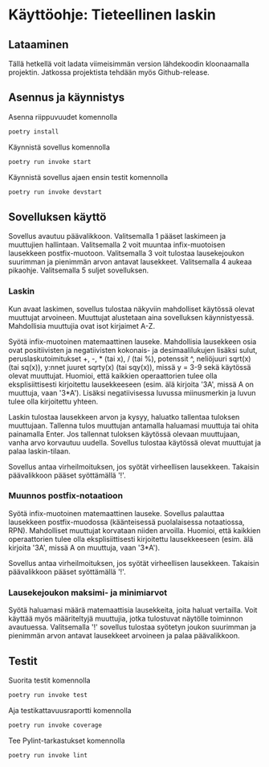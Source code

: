 # Käyttöohje: Tieteellinen laskin

## Lataaminen

Tällä hetkellä voit ladata viimeisimmän version lähdekoodin kloonaamalla projektin. Jatkossa projektista tehdään myös Github-release.

## Asennus ja käynnistys

Asenna riippuvuudet komennolla

```bash
poetry install
```

Käynnistä sovellus komennolla

```bash
poetry run invoke start
```

Käynnistä sovellus ajaen ensin testit komennolla

```bash
poetry run invoke devstart
```

## Sovelluksen käyttö

Sovellus avautuu päävalikkoon. Valitsemalla 1 pääset laskimeen ja muuttujien hallintaan. Valitsemalla 2 voit muuntaa infix-muotoisen lausekkeen postfix-muotoon. Valitsemalla 3 voit tulostaa lausekejoukon suurimman ja pienimmän arvon antavat lausekkeet. Valitsemalla 4 aukeaa pikaohje. Valitsemalla 5 suljet sovelluksen.

### Laskin

Kun avaat laskimen, sovellus tulostaa näkyviin mahdolliset käytössä olevat muuttujat arvoineen. Muuttujat alustetaan aina sovelluksen käynnistyessä. Mahdollisia muuttujia ovat isot kirjaimet A-Z.

Syötä infix-muotoinen matemaattinen lauseke. Mahdollisia lausekkeen osia ovat positiivisten ja negatiivisten kokonais- ja desimaalilukujen lisäksi sulut, peruslaskutoimitukset +, -, * (tai x), / (tai %), potenssit ^, neliöjuuri sqrt(x) (tai sq(x)), y:nnet juuret sqrty(x) (tai sqy(x)), missä y = 3-9 sekä käytössä olevat muuttujat. Huomioi, että kaikkien operaattorien tulee olla eksplisiittisesti kirjoitettu lausekkeeseen (esim. älä kirjoita '3A', missä A on muuttuja, vaan '3*A'). Lisäksi negatiivisessa luvussa miinusmerkin ja luvun tulee olla kirjoitettu yhteen.

Laskin tulostaa lausekkeen arvon ja kysyy, haluatko tallentaa tuloksen muuttujaan. Tallenna tulos muuttujan antamalla haluamasi muuttuja tai ohita painamalla Enter. Jos tallennat tuloksen käytössä olevaan muuttujaan, vanha arvo korvautuu uudella. Sovellus tulostaa käytössä olevat muuttujat ja palaa laskin-tilaan.

Sovellus antaa virheilmoituksen, jos syötät virheellisen lausekkeen. Takaisin päävalikkoon pääset syöttämällä '!'.

### Muunnos postfix-notaatioon

Syötä infix-muotoinen matemaattinen lauseke. Sovellus palauttaa lausekkeen postfix-muodossa (käänteisessä puolalaisessa notaatiossa, RPN). Mahdolliset muuttujat korvataan niiden arvoilla. Huomioi, että kaikkien operaattorien tulee olla eksplisiittisesti kirjoitettu lausekkeeseen (esim. älä kirjoita '3A', missä A on muuttuja, vaan '3*A').

Sovellus antaa virheilmoituksen, jos syötät virheellisen lausekkeen. Takaisin päävalikkoon pääset syöttämällä '!'.

### Lausekejoukon maksimi- ja minimiarvot

Syötä haluamasi määrä matemaattisia lausekkeita, joita haluat vertailla. Voit käyttää myös määriteltyjä muuttujia, jotka tulostuvat näytölle toiminnon avautuessa. Valitsemalla '!' sovellus tulostaa syötetyn joukon suurimman ja pienimmän arvon antavat lausekkeet arvoineen ja palaa päävalikkoon.

## Testit

Suorita testit komennolla

```bash
poetry run invoke test
```

Aja testikattavuusraportti komennolla

```bash
poetry run invoke coverage
```

Tee Pylint-tarkastukset komennolla

```bash
poetry run invoke lint
```



